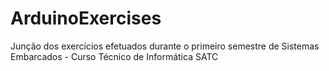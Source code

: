 # ArduinoExercises
Junção dos exercícios efetuados durante o primeiro semestre de Sistemas Embarcados - Curso Técnico de Informática SATC
